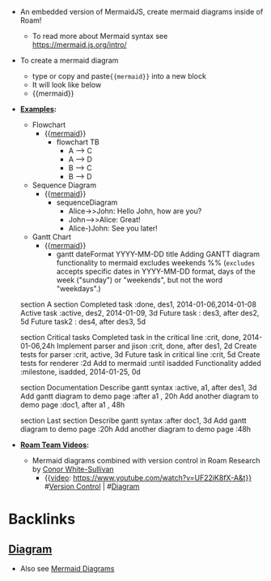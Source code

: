 - An embedded version of MermaidJS, create mermaid diagrams inside of Roam!
    - To read more about Mermaid syntax see https://mermaid.js.org/intro/
- To create a mermaid diagram
    - type or copy and paste`{{mermaid}}` into a new block
    - It will look like below
    - {{mermaid}}
- **[Examples](<Examples.md>):**
    - Flowchart
        - {{[mermaid](<mermaid.md>)}}
            - flowchart TB
                - A --> C
                - A --> D
                - B --> C
                - B --> D
    - Sequence Diagram
        - {{[mermaid](<mermaid.md>)}}
            - sequenceDiagram
                - Alice->>John: Hello John, how are you?
                - John-->>Alice: Great!
                - Alice-)John: See you later!
    - Gantt Chart
        - {{[mermaid](<mermaid.md>)}}
            - gantt
    dateFormat  YYYY-MM-DD
    title       Adding GANTT diagram functionality to mermaid
    excludes    weekends
    %% (`excludes` accepts specific dates in YYYY-MM-DD format, days of the week ("sunday") or "weekends", but not the word "weekdays".)

    section A section
    Completed task            :done,    des1, 2014-01-06,2014-01-08
    Active task               :active,  des2, 2014-01-09, 3d
    Future task               :         des3, after des2, 5d
    Future task2              :         des4, after des3, 5d

    section Critical tasks
    Completed task in the critical line :crit, done, 2014-01-06,24h
    Implement parser and jison          :crit, done, after des1, 2d
    Create tests for parser             :crit, active, 3d
    Future task in critical line        :crit, 5d
    Create tests for renderer           :2d
    Add to mermaid                      :until isadded
    Functionality added                 :milestone, isadded, 2014-01-25, 0d

    section Documentation
    Describe gantt syntax               :active, a1, after des1, 3d
    Add gantt diagram to demo page      :after a1  , 20h
    Add another diagram to demo page    :doc1, after a1  , 48h

    section Last section
    Describe gantt syntax               :after doc1, 3d
    Add gantt diagram to demo page      :20h
    Add another diagram to demo page    :48h
- **[Roam Team Videos](<Roam Team Videos.md>):**
    - Mermaid diagrams combined with version control in Roam Research by [Conor White-Sullivan](<Conor White-Sullivan.md>)
        - {{[video](<video.md>): https://www.youtube.com/watch?v=UF22iK8fX-A&t}}
#[Version Control](<Version Control.md>) | #[Diagram](<Diagram.md>)

# Backlinks
## [Diagram](<Diagram.md>)
- Also see [Mermaid Diagrams](<Mermaid Diagrams.md>)

